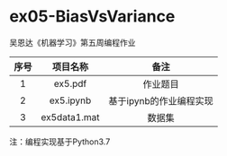 # ex05-BiasVsVariance
吴恩达《机器学习》第五周编程作业

| 序号 |   项目名称   |          备注           |
| :--: | :----------: | :---------------------: |
|  1   |   ex5.pdf    |        作业题目         |
|  2   |  ex5.ipynb   | 基于ipynb的作业编程实现 |
|  3   | ex5data1.mat |         数据集          |

注：编程实现基于Python3.7

